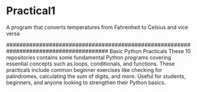 # Practical1
A program that converts temperatures  from Fahrenheit to Celsius and vice versa

#######################################################################################
Basic Python Practicals
These 10 repositories contains some fundamental Python programs covering essential concepts such as loops, conditionals, and functions. These practicals include common beginner exercises like checking for palindromes, calculating the sum of digits, and more. Useful for students, beginners, and anyone looking to strengthen their Python basics.
